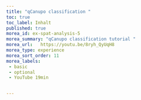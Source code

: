 ```yaml
---
title: "qCanupo classification "
toc: true
toc_label: Inhalt
published: true
morea_id: ex-spat-analysis-5
morea_summary: "qCanupo classification tutorial "
morea_url:   https://youtu.be/8ryh_QyUqH8
morea_type: experience
morea_sort_order: 11
morea_labels:
 - basic
 - optional 
 - YouTube 19min


---
```

